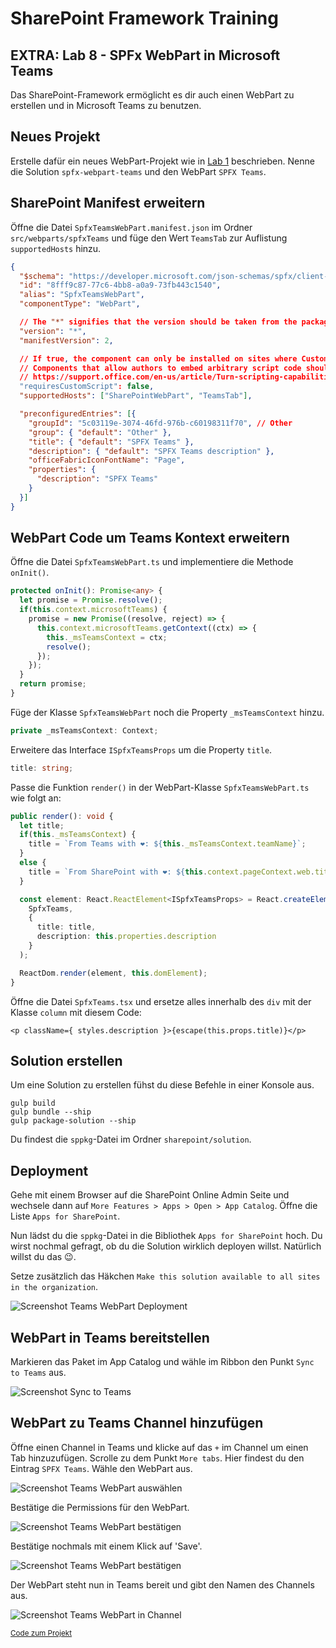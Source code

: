 # SharePoint Framework Training
## EXTRA: Lab 8 - SPFx WebPart in Microsoft Teams

Das SharePoint-Framework ermöglicht es dir auch einen WebPart zu erstellen und in Microsoft Teams zu benutzen.

## Neues Projekt
Erstelle dafür ein neues WebPart-Projekt wie in [Lab 1](./spfx-lab-1.md) beschrieben. Nenne die Solution `spfx-webpart-teams` und den WebPart `SPFX Teams`.

## SharePoint Manifest erweitern

Öffne die Datei `SpfxTeamsWebPart.manifest.json` im Ordner `src/webparts/spfxTeams` und füge den Wert `TeamsTab` zur Auflistung `supportedHosts` hinzu.

```json
{
  "$schema": "https://developer.microsoft.com/json-schemas/spfx/client-side-web-part-manifest.schema.json",
  "id": "8fff9c87-77c6-4bb8-a0a9-73fb443c1540",
  "alias": "SpfxTeamsWebPart",
  "componentType": "WebPart",

  // The "*" signifies that the version should be taken from the package.json
  "version": "*",
  "manifestVersion": 2,

  // If true, the component can only be installed on sites where Custom Script is allowed.
  // Components that allow authors to embed arbitrary script code should set this to true.
  // https://support.office.com/en-us/article/Turn-scripting-capabilities-on-or-off-1f2c515f-5d7e-448a-9fd7-835da935584f
  "requiresCustomScript": false,
  "supportedHosts": ["SharePointWebPart", "TeamsTab"],

  "preconfiguredEntries": [{
    "groupId": "5c03119e-3074-46fd-976b-c60198311f70", // Other
    "group": { "default": "Other" },
    "title": { "default": "SPFX Teams" },
    "description": { "default": "SPFX Teams description" },
    "officeFabricIconFontName": "Page",
    "properties": {
      "description": "SPFX Teams"
    }
  }]
}
```

## WebPart Code um Teams Kontext erweitern

Öffne die Datei `SpfxTeamsWebPart.ts` und implementiere die Methode `onInit()`.

```typescript
protected onInit(): Promise<any> {
  let promise = Promise.resolve();
  if(this.context.microsoftTeams) {
    promise = new Promise((resolve, reject) => {
      this.context.microsoftTeams.getContext((ctx) => {
        this._msTeamsContext = ctx;
        resolve();
      });
    });
  }
  return promise;
}
```

Füge der Klasse `SpfxTeamsWebPart` noch die Property `_msTeamsContext` hinzu.

```typescript
private _msTeamsContext: Context;
```

Erweitere das Interface `ISpfxTeamsProps` um die Property `title`.
```typescript
title: string;
```

Passe die Funktion `render()` in der WebPart-Klasse `SpfxTeamsWebPart.ts` wie folgt an:
```typescript
public render(): void {
  let title;
  if(this._msTeamsContext) {
    title = `From Teams with ❤: ${this._msTeamsContext.teamName}`;
  }
  else {
    title = `From SharePoint with ❤: ${this.context.pageContext.web.title}`;
  }

  const element: React.ReactElement<ISpfxTeamsProps> = React.createElement(
    SpfxTeams,
    {
      title: title,
      description: this.properties.description
    }
  );

  ReactDom.render(element, this.domElement);
}
```
Öffne die Datei `SpfxTeams.tsx` und ersetze alles innerhalb des `div` mit der Klasse `column` mit diesem Code:
```typescriptreact
<p className={ styles.description }>{escape(this.props.title)}</p>
```

## Solution erstellen

Um eine Solution zu erstellen fühst du diese Befehle in einer Konsole aus.

```
gulp build
gulp bundle --ship
gulp package-solution --ship
```

Du findest die `sppkg`-Datei im Ordner `sharepoint/solution`.

## Deployment

Gehe mit einem Browser auf die SharePoint Online Admin Seite und wechsele dann auf `More Features > Apps > Open > App Catalog`. Öffne die Liste `Apps for SharePoint`.

Nun lädst du die `sppkg`-Datei in die Bibliothek `Apps for SharePoint` hoch. Du wirst nochmal gefragt, ob du die Solution wirklich deployen willst. Natürlich willst du das 😉.

Setze zusätzlich das Häkchen `Make this solution available to all sites in the organization`.

![Screenshot Teams WebPart Deployment](./images/deployteamssppkg.png)

## WebPart in Teams bereitstellen

Markieren das Paket im App Catalog und wähle im Ribbon den Punkt `Sync to Teams` aus.

![Screenshot Sync to Teams](./images/synctoteams.png)

## WebPart zu Teams Channel hinzufügen

Öffne einen Channel in Teams und klicke auf das `+` im Channel um einen Tab hinzuzufügen. Scrolle zu dem Punkt `More tabs`.  Hier findest du den Eintrag `SPFX Teams`. Wähle den WebPart aus.

![Screenshot Teams WebPart auswählen](./images/teamsselectwebpart.png)

Bestätige die Permissions für den WebPart.

![Screenshot Teams WebPart bestätigen](./images/teamswebpartallow.png)

Bestätige nochmals mit einem Klick auf 'Save'.

![Screenshot Teams WebPart bestätigen](./images/teamswebpartsave.png)

Der WebPart steht nun in Teams bereit und gibt den Namen des Channels aus.

![Screenshot Teams WebPart in Channel](./images/teamswebpartinchannel.png)

<sub>[Code zum Projekt](../src/lab8)</sub>
